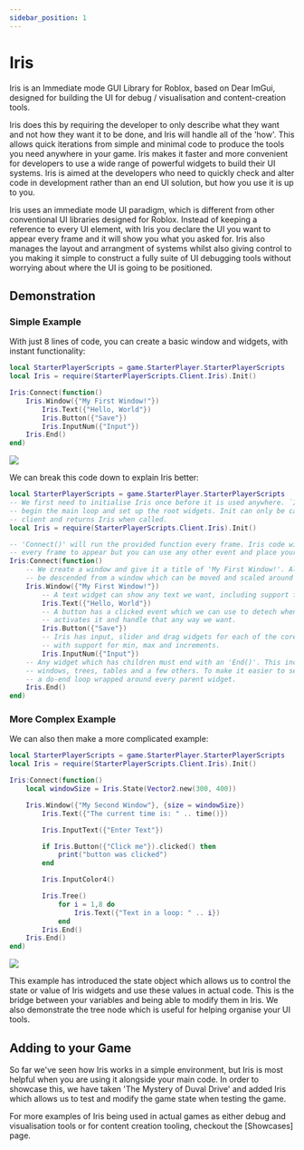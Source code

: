 ```yaml
---
sidebar_position: 1
---
```


# Iris

Iris is an Immediate mode GUI Library for Roblox, based on Dear ImGui, designed for building the UI for debug / visualisation and content-creation tools.

Iris does this by requiring the developer to only describe what they want and not how they want it to be done, and Iris will handle all of the 'how'. This allows quick iterations from simple and minimal code to produce the tools you need anywhere in your game. Iris makes it faster and more convenient for developers to use a wide range of powerful widgets to build their UI systems. Iris is aimed at the developers who need to quickly check and alter code in development rather than an end UI solution, but how you use it is up to you.

Iris uses an immediate mode UI paradigm, which is different from other conventional UI libraries designed for Roblox. Instead of keeping a reference to every UI element, with Iris you declare the UI you want to appear every frame and it will show you what you asked for. Iris also manages the layout and arrangment of systems whilst also giving control to you making it simple to construct a fully suite of UI debugging tools without worrying about where the UI is going to be positioned.

## Demonstration

### Simple Example

With just 8 lines of code, you can create a basic window and widgets, with instant functionality:

<div style={{"width": "100%", "display": "flex", "flex-direction": "row", "justify-content": "center"}}>
<div style={{"width": "50%", "align": "center"}}>

```lua
local StarterPlayerScripts = game.StarterPlayer.StarterPlayerScripts
local Iris = require(StarterPlayerScripts.Client.Iris).Init()

Iris:Connect(function()
    Iris.Window({"My First Window!"})
        Iris.Text({"Hello, World"})
        Iris.Button({"Save"})
        Iris.InputNum({"Input"})
    Iris.End()
end)
```
</div>
<div style={{"width": "50%", "display": "flex", "justify-content": "center", "align-items": "center"}}>
    <img src="https://raw.githubusercontent.com/SirMallard/Iris/refs/heads/docs/assets/simple-example1.png" />
</div>
</div>

We can break this code down to explain Iris better:
```lua
local StarterPlayerScripts = game.StarterPlayer.StarterPlayerScripts
-- We first need to initialise Iris once before it is used anywhere. `Init()` will
-- begin the main loop and set up the root widgets. Init can only be called once per
-- client and returns Iris when called.
local Iris = require(StarterPlayerScripts.Client.Iris).Init()

-- 'Connect()' will run the provided function every frame. Iris code will need to run
-- every frame to appear but you can use any other event and place your code anywhere
Iris:Connect(function()
    -- We create a window and give it a title of 'My First Window!'. All widgets will
    -- be descended from a window which can be moved and scaled around the screen.
    Iris.Window({"My First Window!"})
        -- A text widget can show any text we want, including support for RichText.
        Iris.Text({"Hello, World"})
        -- A button has a clicked event which we can use to detech when the user
        -- activates it and handle that any way we want.
        Iris.Button({"Save"})
        -- Iris has input, slider and drag widgets for each of the core datatype
        -- with support for min, max and increments.
        Iris.InputNum({"Input"})
    -- Any widget which has children must end with an 'End()'. This includes
    -- windows, trees, tables and a few others. To make it easier to see, we can use
    -- a do-end loop wrapped around every parent widget.
    Iris.End()
end)
```

### More Complex Example

We can also then make a more complicated example:

<div style={{"width": "100%", "display": "flex", "flex-direction": "row", "justify-content": "center"}}>
<div style={{"width": "50%", "align": "center"}}>

```lua
local StarterPlayerScripts = game.StarterPlayer.StarterPlayerScripts
local Iris = require(StarterPlayerScripts.Client.Iris).Init()

Iris:Connect(function()
    local windowSize = Iris.State(Vector2.new(300, 400))

    Iris.Window({"My Second Window"}, {size = windowSize})
        Iris.Text({"The current time is: " .. time()})

        Iris.InputText({"Enter Text"})

        if Iris.Button({"Click me"}).clicked() then
            print("button was clicked")
        end

        Iris.InputColor4()

        Iris.Tree()
            for i = 1,8 do
                Iris.Text({"Text in a loop: " .. i})
            end
        Iris.End()
    Iris.End()
end)
```
</div>
<div style={{"width":"50%", "display": "flex", "justify-content": "center", "align-items": "center"}}>
    <img src="https://raw.githubusercontent.com/SirMallard/Iris/refs/heads/docs/assets/simple-example2.png" />
</div>
</div>

This example has introduced the state object which allows us to control the state or value of Iris widgets and use these values in actual code. This is the bridge between your variables and being able to modify them in Iris. We also demonstrate the tree node which is useful for helping organise your UI tools. 

## Adding to your Game

So far we've seen how Iris works in a simple environment, but Iris is most helpful when you are using it alongside your main code. In order to showcase this, we have taken 'The Mystery of Duval Drive' and added Iris which allows us to test and modify the game state when testing the game.

For more examples of Iris being used in actual games as either debug and visualisation tools or for content creation tooling, checkout the [Showcases] page.
